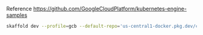 Reference https://github.com/GoogleCloudPlatform/kubernetes-engine-samples

```sh
skaffold dev --profile=gcb --default-repo='us-central1-docker.pkg.dev/conote-web-project/conote-docker-repo' --port-forward
```
